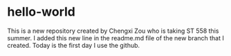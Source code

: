 # hello-world
This is a new repository created by Chengxi Zou who is taking ST 558 this summer.
I added this new line in the readme.md file of the new branch that I created.
Today is the first day I use the github.
